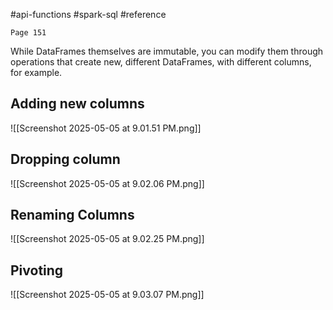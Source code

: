 #api-functions #spark-sql #reference 

`Page 151`


While DataFrames themselves are immutable, you can modify them through operations that create new, different DataFrames, with different columns, for example.

## Adding new columns
![[Screenshot 2025-05-05 at 9.01.51 PM.png]]

## Dropping column
![[Screenshot 2025-05-05 at 9.02.06 PM.png]]

## Renaming Columns
![[Screenshot 2025-05-05 at 9.02.25 PM.png]]

## Pivoting

![[Screenshot 2025-05-05 at 9.03.07 PM.png]]
